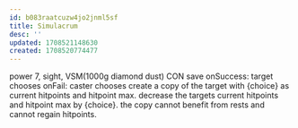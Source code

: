 ```yaml
---
id: b083raatcuzw4jo2jnml5sf
title: Simulacrum
desc: ''
updated: 1708521148630
created: 1708520774477
---
```


power 7, sight, VSM(1000g diamond dust)
CON save
  onSuccess: target chooses
  onFail: caster chooses
create a copy of the target with {choice} as current hitpoints and hitpoint max.
decrease the targets current hitpoints and hitpoint max by {choice}.
the copy cannot benefit from rests and cannot regain hitpoints.